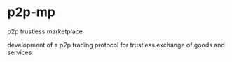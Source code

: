 # p2p-mp
p2p trustless marketplace

development of a p2p trading protocol for trustless exchange of goods and services
